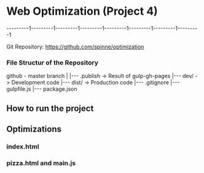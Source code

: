 # Web Optimization (Project 4)

---------1---------1---------1---------1---------1---------1---------1---------1

Git Repository: https://github.com/spinne/optimization

### File Structur of the Repository

github - master branch
  |
  |--- .publish -> Result of gulp-gh-pages
  |--- dev/ -> Development code
  |--- dist/ -> Production code
  |--- .gitignore
  |--- gulpfile.js
  |--- package.json


## How to run the project

## Optimizations

### index.html

### pizza.html and main.js

  